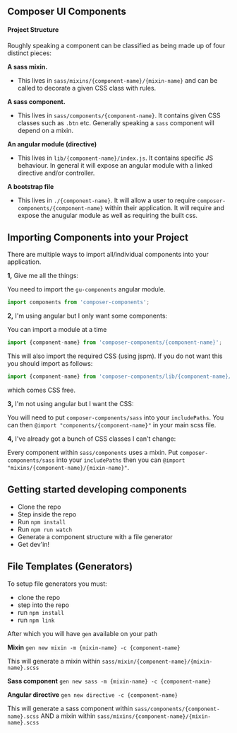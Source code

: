 Composer UI Components
---------

#### Project Structure

Roughly speaking a component can be classified as being made up of four distinct pieces:

__A sass mixin.__
- This lives in `sass/mixins/{component-name}/{mixin-name}` and can be called to decorate a given CSS class with rules.

__A sass component.__
- This lives in `sass/components/{component-name}`. It contains given CSS classes such as `.btn` etc. Generally speaking a `sass` component will depend on a mixin.

__An angular module (directive)__
- This lives in `lib/{component-name}/index.js`. It contains specific JS behaviour. In general it will expose an angular module with a linked directive and/or controller.

__A bootstrap file__
- This lives in `./{component-name}`. It will allow a user to require `composer-components/{component-name}` within their application. It will require and expose the anugular module as well as requiring the built css.



Importing Components into your Project
-----------

There are multiple ways to import all/individual components into your application.

__1,__ Give me all the things:

You need to import the `gu-components` angular module.

``` js
import components from 'composer-components';
```

__2,__ I'm using angular but I only want some components:

You can import a module at a time

``` js
import {component-name} from 'composer-components/{component-name}';
```

This will also import the required CSS (using jspm). If you do not want this you should import as follows:

``` js
import {component-name} from 'composer-components/lib/{component-name}/index'
```

which comes CSS free.

__3,__ I'm not using angular but I want the CSS:

You will need to put `composer-components/sass` into your `includePaths`. You can then `@import "components/{component-name}"` in your main scss file.

__4,__ I've already got a bunch of CSS classes I can't change:

Every component within `sass/components` uses a mixin. Put `composer-components/sass` into your `includePaths` then you can `@import "mixins/{component-name}/{mixin-name}"`.


Getting started developing components
-----------
- Clone the repo
- Step inside the repo
- Run `npm install`
- Run `npm run watch`
- Generate a component structure with a file generator
- Get dev'in!


File Templates (Generators)
----------

To setup file generators you must:
- clone the repo
- step into the repo
- run `npm install`
- run `npm link`

After which you will have `gen` available on your path

__Mixin__
`gen new mixin -m {mixin-name} -c {component-name}`

This will generate a mixin within `sass/mixin/{component-name}/{mixin-name}.scss`

__Sass component__
`gen new sass -m {mixin-name} -c {component-name}`

__Angular directive__
`gen new directive -c {component-name}`

This will generate a sass component within `sass/components/{component-name}.scss`
AND a mixin within `sass/mixins/{component-name}/{mixin-name}.scss`
